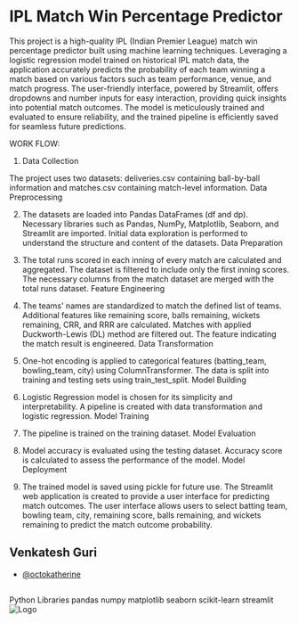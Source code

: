 


# IPL Match Win Percentage Predictor
This project is a high-quality IPL (Indian Premier League) match win percentage predictor built using machine learning techniques. Leveraging a logistic regression model trained on historical IPL match data, the application accurately predicts the probability of each team winning a match based on various factors such as team performance, venue, and match progress. The user-friendly interface, powered by Streamlit, offers dropdowns and number inputs for easy interaction, providing quick insights into potential match outcomes. The model is meticulously trained and evaluated to ensure reliability, and the trained pipeline is efficiently saved for seamless future predictions.

WORK FLOW:

1. Data Collection

The project uses two datasets: deliveries.csv containing ball-by-ball information and matches.csv containing match-level information.
Data Preprocessing

2. The datasets are loaded into Pandas DataFrames (df and dp).
Necessary libraries such as Pandas, NumPy, Matplotlib, Seaborn, and Streamlit are imported.
Initial data exploration is performed to understand the structure and content of the datasets.
Data Preparation

3. The total runs scored in each inning of every match are calculated and aggregated.
The dataset is filtered to include only the first inning scores.
The necessary columns from the match dataset are merged with the total runs dataset.
Feature Engineering

4. The teams' names are standardized to match the defined list of teams.
Additional features like remaining score, balls remaining, wickets remaining, CRR, and RRR are calculated.
Matches with applied Duckworth-Lewis (DL) method are filtered out.
The feature indicating the match result is engineered.
Data Transformation

5. One-hot encoding is applied to categorical features (batting_team, bowling_team, city) using ColumnTransformer.
The data is split into training and testing sets using train_test_split.
Model Building

6. Logistic Regression model is chosen for its simplicity and interpretability.
A pipeline is created with data transformation and logistic regression.
Model Training

7. The pipeline is trained on the training dataset.
Model Evaluation

8. Model accuracy is evaluated using the testing dataset.
Accuracy score is calculated to assess the performance of the model.
Model Deployment

9. The trained model is saved using pickle for future use.
The Streamlit web application is created to provide a user interface for predicting match outcomes.
The user interface allows users to select batting team, bowling team, city, remaining score, balls remaining, and wickets remaining to predict the match outcome probability.



## Venkatesh Guri


- [@octokatherine](https://www.github.com/octokatherine)


## 
Python Libraries
pandas
numpy
matplotlib
seaborn
scikit-learn
streamlit 
![Logo](
)


